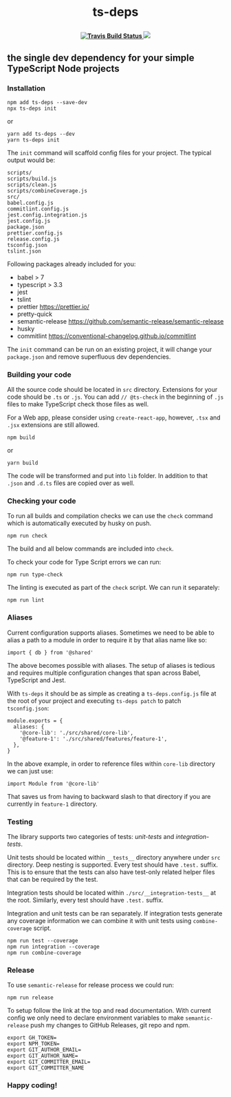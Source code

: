 <h1 align="center">
  <p align="center">ts-deps</p>
  <p align="center" style="font-size: 0.5em">
    <a href="https://travis-ci.com/zaripych/ts-deps">
      <img src="https://travis-ci.com/zaripych/ts-deps.svg?branch=master" alt="Travis Build Status">
    </a>
    <a href="https://codecov.io/gh/zaripych/ts-deps">
      <img src="https://codecov.io/gh/zaripych/ts-deps/branch/master/graph/badge.svg" />
    </a>
  </p>
</h1>

## the single dev dependency for your simple TypeScript Node projects

### Installation

```
npm add ts-deps --save-dev
npx ts-deps init
```

or

```
yarn add ts-deps --dev
yarn ts-deps init
```

The `init` command will scaffold config files for your project. The typical output would be:

```
scripts/
scripts/build.js
scripts/clean.js
scripts/combineCoverage.js
src/
babel.config.js
commitlint.config.js
jest.config.integration.js
jest.config.js
package.json
prettier.config.js
release.config.js
tsconfig.json
tslint.json
```

Following packages already included for you:

- babel > 7
- typescript > 3.3
- jest
- tslint
- prettier https://prettier.io/
- pretty-quick
- semantic-release https://github.com/semantic-release/semantic-release
- husky
- commitlint https://conventional-changelog.github.io/commitlint

The `init` command can be run on an existing project, it will change your `package.json` and remove superfluous dev dependencies.

### Building your code

All the source code should be located in `src` directory. Extensions for your code should be `.ts` or `.js`.
You can add `// @ts-check` in the beginning of `.js` files to make TypeScript check those files as well.

For a Web app, please consider using `create-react-app`, however, `.tsx` and `.jsx` extensions are still allowed.

```
npm build
```

or

```
yarn build
```

The code will be transformed and put into `lib` folder. In addition to that `.json` and `.d.ts` files are copied over as well.

### Checking your code

To run all builds and compilation checks we can use the `check` command which is automatically executed by husky on push.

```
npm run check
```

The build and all below commands are included into `check`.

To check your code for Type Script errors we can run:

```
npm run type-check
```

The linting is executed as part of the `check` script. We can run it separately:

```
npm run lint
```

### Aliases

Current configuration supports aliases. Sometimes we need to be able to alias a path to a module in order to require it by that alias name like so:

```
import { db } from '@shared'
```

The above becomes possible with aliases. The setup of aliases is tedious and requires multiple configuration changes that span across Babel, TypeScript and Jest.

With `ts-deps` it should be as simple as creating a `ts-deps.config.js` file at the root of your project and executing `ts-deps patch` to patch `tsconfig.json`:

```
module.exports = {
  aliases: {
    '@core-lib': './src/shared/core-lib',
    '@feature-1': './src/shared/features/feature-1',
  },
}

```

In the above example, in order to reference files within `core-lib` directory we can just use:

```
import Module from '@core-lib'
```

That saves us from having to backward slash to that directory if you are currently in `feature-1` directory.

### Testing

The library supports two categories of tests: _unit-tests_ and _integration-tests_.

Unit tests should be located within `__tests__` directory anywhere under `src` directory. Deep nesting is supported. Every test should have `.test.` suffix. This is to ensure that the tests can also have test-only related helper files that can be required by the test.

Integration tests should be located within `./src/__integration-tests__` at the root. Similarly, every test should have `.test.` suffix.

Integration and unit tests can be ran separately. If integration tests generate any coverage information we can combine it with unit tests using `combine-coverage` script.

```
npm run test --coverage
npm run integration --coverage
npm run combine-coverage
```

### Release

To use `semantic-release` for release process we could run:

```
npm run release
```

To setup follow the link at the top and read documentation. With current config we only need to declare environment variables to make
`semantic-release` push my changes to GitHub Releases, git repo and npm.

```
export GH_TOKEN=
export NPM_TOKEN=
export GIT_AUTHOR_EMAIL=
export GIT_AUTHOR_NAME=
export GIT_COMMITTER_EMAIL=
export GIT_COMMITTER_NAME
```

### Happy coding!

